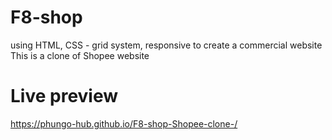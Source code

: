 # F8-shop
using HTML, CSS - grid system, responsive to create a commercial website 
This is a clone of Shopee website
# Live preview  
https://phungo-hub.github.io/F8-shop-Shopee-clone-/
